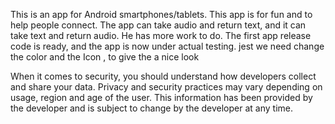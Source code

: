 

This is an app for Android smartphones/tablets. This app is for fun and to help people connect. The app can take audio and return text, and it can take text and return audio. He has more work to do.
The first app release code is ready, and the app is now under actual testing.
jest we need change the color and the Icon , to give the a nice look 

 When it comes to security, you should understand how developers collect and share your data. 
 Privacy and security practices may vary depending on usage, region and age of the user.
 This information has been provided by the developer and is subject to change by the developer at any time.



